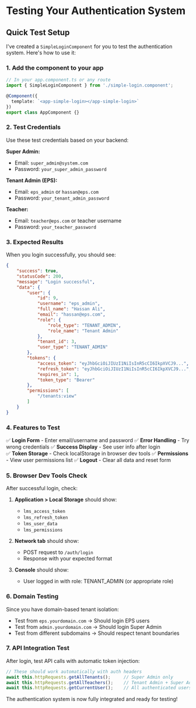 # Testing Your Authentication System

## Quick Test Setup

I've created a `SimpleLoginComponent` for you to test the authentication system. Here's how to use it:

### 1. Add the component to your app

```typescript
// In your app.component.ts or any route
import { SimpleLoginComponent } from './simple-login.component';

@Component({
  template: `<app-simple-login></app-simple-login>`
})
export class AppComponent {}
```

### 2. Test Credentials

Use these test credentials based on your backend:

**Super Admin:**
- Email: `super_admin@system.com` 
- Password: `your_super_admin_password`

**Tenant Admin (EPS):**
- Email: `eps_admin` or `hassan@eps.com`
- Password: `your_tenant_admin_password`

**Teacher:**
- Email: `teacher@eps.com` or teacher username
- Password: `your_teacher_password`

### 3. Expected Results

When you login successfully, you should see:

```json
{
    "success": true,
    "statusCode": 200,
    "message": "Login successful",
    "data": {
        "user": {
            "id": 9,
            "username": "eps_admin",
            "full_name": "Hassan Ali",
            "email": "hassan@eps.com",
            "role": {
                "role_type": "TENANT_ADMIN",
                "role_name": "Tenant Admin"
            },
            "tenant_id": 3,
            "user_type": "TENANT_ADMIN"
        },
        "tokens": {
            "access_token": "eyJhbGciOiJIUzI1NiIsInR5cCI6IkpXVCJ9...",
            "refresh_token": "eyJhbGciOiJIUzI1NiIsInR5cCI6IkpXVCJ9...",
            "expires_in": 1,
            "token_type": "Bearer"
        },
        "permissions": [
            "/tenants:view"
        ]
    }
}
```

### 4. Features to Test

✅ **Login Form** - Enter email/username and password
✅ **Error Handling** - Try wrong credentials
✅ **Success Display** - See user info after login  
✅ **Token Storage** - Check localStorage in browser dev tools
✅ **Permissions** - View user permissions list
✅ **Logout** - Clear all data and reset form

### 5. Browser Dev Tools Check

After successful login, check:

1. **Application > Local Storage** should show:
   - `lms_access_token`
   - `lms_refresh_token` 
   - `lms_user_data`
   - `lms_permissions`

2. **Network tab** should show:
   - POST request to `/auth/login`
   - Response with your expected format

3. **Console** should show:
   - User logged in with role: TENANT_ADMIN (or appropriate role)

### 6. Domain Testing

Since you have domain-based tenant isolation:

- Test from `eps.yourdomain.com` → Should login EPS users
- Test from `admin.yourdomain.com` → Should login Super Admin
- Test from different subdomains → Should respect tenant boundaries

### 7. API Integration Test

After login, test API calls with automatic token injection:

```typescript
// These should work automatically with auth headers
await this.httpRequests.getAllTenants();     // Super Admin only
await this.httpRequests.getAllTeachers();    // Tenant Admin + Super Admin  
await this.httpRequests.getCurrentUser();    // All authenticated users
```

The authentication system is now fully integrated and ready for testing!
